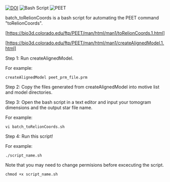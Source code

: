 [![DOI](https://img.shields.io/badge/DOI-10.1038%2Fs41586--024--07680--x-blue)](https://doi.org/10.1038/s41586-024-07680-x)
![Bash Script](https://img.shields.io/badge/script-bash-1f425f)
![PEET](https://img.shields.io/badge/software-PEET-4EAA25?logo=appveyor)

batch_toRelionCoords is a bash script for automating the PEET command "toRelionCoords".

[https://bio3d.colorado.edu/ftp/PEET/man/html/man1/toRelionCoords.1.html]

[https://bio3d.colorado.edu/ftp/PEET/man/html/man1/createAlignedModel.1.html]

Step 1: Run createAlignedModel.

For example:

```createAlignedModel peet_prm_file.prm```

Step 2: Copy the files generated from createAlignedModel into motive list and model directories.

Step 3: Open the bash script in a text editor and input your tomogram dimensions and the output star file name.

For example: 

```vi batch_toRelionCoords.sh```

Step 4: Run this script!

For example: 

```./script_name.sh```

Note that you may need to change permisions before excecuting the script.

```chmod +x script_name.sh```
